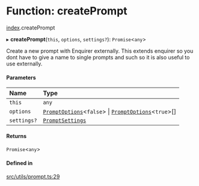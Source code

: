 # Function: createPrompt

[index](../modules/index.md).createPrompt

▸ **createPrompt**(`this`, `options`, `settings?`): `Promise`<`any`\>

Create a new prompt with Enquirer externally.
This extends enquirer so you dont have to give a name to single prompts and such so it is also
useful to use externally.

#### Parameters

| Name | Type |
| :------ | :------ |
| `this` | `any` |
| `options` | [`PromptOptions`](../types/index.PromptOptions.md)<``false``\> \| [`PromptOptions`](../types/index.PromptOptions.md)<``true``\>[] |
| `settings?` | [`PromptSettings`](../interfaces/index.PromptSettings.md) |

#### Returns

`Promise`<`any`\>

#### Defined in

[src/utils/prompt.ts:29](https://github.com/cenk1cenk2/listr2/blob/a554689/src/utils/prompt.ts#L29)
